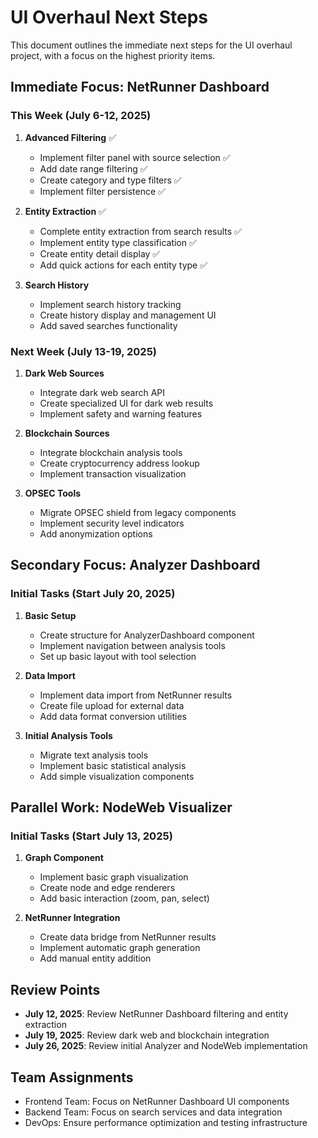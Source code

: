 # UI Overhaul Next Steps

This document outlines the immediate next steps for the UI overhaul project, with a focus on the highest priority items.

## Immediate Focus: NetRunner Dashboard

### This Week (July 6-12, 2025)
1. **Advanced Filtering** ✅
   - Implement filter panel with source selection ✅
   - Add date range filtering ✅
   - Create category and type filters ✅
   - Implement filter persistence ✅

2. **Entity Extraction** ✅
   - Complete entity extraction from search results ✅
   - Implement entity type classification ✅
   - Create entity detail display ✅
   - Add quick actions for each entity type ✅

3. **Search History**
   - Implement search history tracking
   - Create history display and management UI
   - Add saved searches functionality

### Next Week (July 13-19, 2025)
1. **Dark Web Sources**
   - Integrate dark web search API
   - Create specialized UI for dark web results
   - Implement safety and warning features

2. **Blockchain Sources**
   - Integrate blockchain analysis tools
   - Create cryptocurrency address lookup
   - Implement transaction visualization

3. **OPSEC Tools**
   - Migrate OPSEC shield from legacy components
   - Implement security level indicators
   - Add anonymization options

## Secondary Focus: Analyzer Dashboard

### Initial Tasks (Start July 20, 2025)
1. **Basic Setup**
   - Create structure for AnalyzerDashboard component
   - Implement navigation between analysis tools
   - Set up basic layout with tool selection

2. **Data Import**
   - Implement data import from NetRunner results
   - Create file upload for external data
   - Add data format conversion utilities

3. **Initial Analysis Tools**
   - Migrate text analysis tools
   - Implement basic statistical analysis
   - Add simple visualization components

## Parallel Work: NodeWeb Visualizer

### Initial Tasks (Start July 13, 2025)
1. **Graph Component**
   - Implement basic graph visualization
   - Create node and edge renderers
   - Add basic interaction (zoom, pan, select)

2. **NetRunner Integration**
   - Create data bridge from NetRunner results
   - Implement automatic graph generation
   - Add manual entity addition

## Review Points
- **July 12, 2025**: Review NetRunner Dashboard filtering and entity extraction
- **July 19, 2025**: Review dark web and blockchain integration
- **July 26, 2025**: Review initial Analyzer and NodeWeb implementation

## Team Assignments
- Frontend Team: Focus on NetRunner Dashboard UI components
- Backend Team: Focus on search services and data integration
- DevOps: Ensure performance optimization and testing infrastructure
